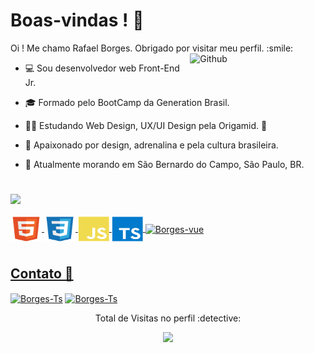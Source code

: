 # Boas-vindas ! 👋

</p>
<div size='20px'> Oi ! Me chamo Rafael Borges. Obrigado por visitar meu perfil. :smile: 
</div>



<img width="43%" align="right" alt="Github" src="https://i.imgur.com/6T8EXes.png"/>


- 💻 Sou desenvolvedor web Front-End Jr.

- 🎓 Formado pelo BootCamp da Generation Brasil. 
  
- 👨‍🎓 Estudando Web Design, UX/UI Design pela Origamid. 🐺

- 💖 Apaixonado por design, adrenalina e pela cultura brasileira.

- 📍 Atualmente morando em São Bernardo do Campo, São Paulo, BR.

#

<div>
  <a href="https://github.com/okborges">
  <img height="200em" src="https://github-readme-stats.vercel.app/api/top-langs/?username=okborges&layout=compact&langs_count=7&theme=codeSTACKr"/>
</div>
  
<div style="display: inline_block"><br>
  <img align="center" alt="Borges-HTML" height="40" width="50" src="https://raw.githubusercontent.com/devicons/devicon/master/icons/html5/html5-original.svg">
  <img align="center" alt="Borges-CSS" height="40" width="50" src="https://raw.githubusercontent.com/devicons/devicon/master/icons/css3/css3-original.svg">
  <img align="center" alt="Borges-Js" height="40" width="50" src="https://raw.githubusercontent.com/devicons/devicon/master/icons/javascript/javascript-plain.svg">
  <img align="center" alt="Borges-Ts" height="40" width="50" src="https://raw.githubusercontent.com/devicons/devicon/master/icons/typescript/typescript-plain.svg">
  <img align="center" alt="Borges-vue" height="40" width="50" src="https://cdn.jsdelivr.net/gh/devicons/devicon/icons/vuejs/vuejs-original.svg">
</div>
 
#
## Contato 🤙
  <div>
   <a href= https://www.linkedin.com/in/okborges target="_blank" >
    <img align="center" alt="Borges-Ts" src="https://img.shields.io/badge/LinkedIn-0077B5?style=for-the-badge&logo=linkedin&logoColor=white"></a>
  
   <a href= mailto:rafaelborges.av@gmail.com >
    <img align="center" alt="Borges-Ts"  src="https://img.shields.io/badge/Gmail-D14836?style=for-the-badge&logo=gmail&logoColor=white"></a>
  
  </div>
  
  <p align="center"> Total de Visitas no perfil :detective: <br>
<p align="center"> 
   <img alingn="center" src="https://profile-counter.glitch.me/okborges/count.svg" />
</p>
  
